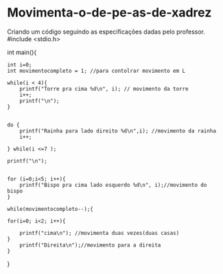 # Movimenta-o-de-pe-as-de-xadrez
Criando um código seguindo as especificações dadas pelo professor.
#include <stdio.h>

int main(){
	
	int i=0;
	int movimentocompleto = 1; //para contolrar movimento em L
	
	while(i < 4){
		printf("Torre pra cima %d\n", i); // movimento da torre
		i++;
		printf("\n");
	}
	
	
	do {
		printf("Rainha para lado direito %d\n",i); //movimento da rainha
		i++;
		
	} while(i <=7 );
	
	printf("\n");
	
	
	for (i=0;i<5; i++){
		printf("Bispo pra cima lado esquerdo %d\n", i);//movimento do bispo
	}
	
	while(movimentocompleto--);{
		
	for(i=0; i<2; i++){
		
		printf("cima\n"); //movimenta duas vezes(duas casas)
	}	
		printf("Direita\n");//movimento para a direita
	}
	
		
		
		
	
	
	
}